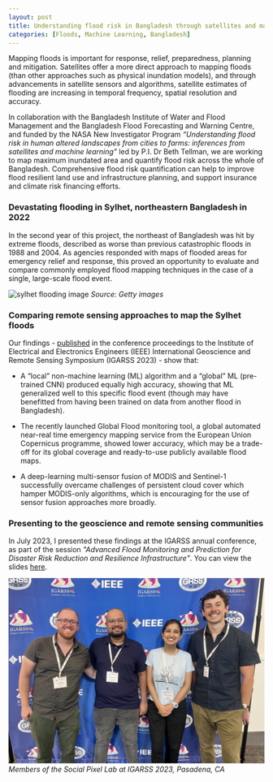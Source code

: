 ```yaml
---
layout: post
title: Understanding flood risk in Bangladesh through satellites and machine learning
categories: [Floods, Machine Learning, Bangladesh]
---
```


Mapping floods is important for response, relief, preparedness, planning and mitigation. Satellites offer a more direct approach to mapping floods (than other approaches such as physical inundation models), and through advancements in satellite sensors and algorithms, satellite estimates of flooding are increasing in temporal frequency, spatial resolution and accuracy. 

In collaboration with the Bangladesh Institute of Water and Flood Management and the Bangladesh Flood Forecasting and Warning Centre, and funded by the NASA New Investigator Program _“Understanding flood risk in human altered landscapes from cities to farms: inferences from satellites and machine learning”_ led by P.I. Dr Beth Tellman, we are working to map maximum inundated area and quantify flood risk across the whole of Bangladesh. Comprehensive flood risk quantification can help to improve flood resilient land use and infrastructure planning, and support insurance and climate risk financing efforts.


### Devastating flooding in Sylhet, northeastern Bangladesh in 2022

In the second year of this project, the northeast of Bangladesh was hit by extreme floods, described as worse than previous catastrophic floods in 1988 and 2004. As agencies responded with maps of flooded areas for emergency relief and response, this proved an opportunity to evaluate and compare commonly employed flood mapping techniques in the case of a single, large-scale flood event. 


![sylhet flooding image](../images/sylhet_large.png "Sylhet flooding")
_Source: Getty images_


### Comparing remote sensing approaches to map the Sylhet floods

Our findings - [published](https://ieeexplore.ieee.org/document/10283378) in the conference proceedings to the Institute of Electrical and Electronics Engineers (IEEE) International Geoscience and Remote Sensing Symposium (IGARSS 2023) - show that:

* A “local” non-machine learning (ML) algorithm and a “global” ML (pre-trained CNN) produced equally high accuracy, showing that ML generalized well to this specific flood event (though may have benefitted from having been trained on data from another flood in Bangladesh).

* The recently launched Global Flood monitoring tool, a global automated near-real time emergency mapping service from the European Union Copernicus programme, showed lower accuracy, which may be a trade-off for its global coverage and ready-to-use publicly available flood maps.

* A deep-learning multi-sensor fusion of MODIS and Sentinel-1 successfully overcame challenges of persistent cloud cover which hamper MODIS-only algorithms, which is encouraging for the use of sensor fusion approaches more broadly.


### Presenting to the geoscience and remote sensing communities

In July 2023, I presented these findings at the IGARSS annual conference, as part of the session _"Advanced Flood Monitoring and Prediction for Disaster Risk Reduction and Resilience Infrastructure"_. You can view the slides [here](https://drive.google.com/file/d/1WzTTe189PvqW6jx2WFvjMq3vR3rCYu3J/view?usp=sharing).


![igarss team image](../images/igarss_team.jpg "Social Pixel Lab at IGARSS")
_Members of the Social Pixel Lab at IGARSS 2023, Pasadena, CA_